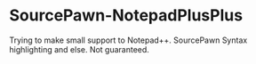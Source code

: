 # SourcePawn-NotepadPlusPlus
Trying to make small support to Notepad++. SourcePawn Syntax highlighting and else. Not guaranteed.
